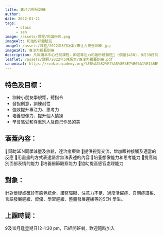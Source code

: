 ```yaml
---
title: 專注力視藝訓練
author:
date: 2022-01-21
tags: 
     - class
     - sen
image: /assets/課程/和諧粉彩.png
imageAlt: 和諧粉彩體驗班
image1: /assets/課程/2022年5月版本/專注力視藝訓練.jpg
image1Alt: 專注力視藝訓練
description: 凡報讀本中心任何課程，即送專注力和諧粉體驗班🎨 (價值$450)，9月30日前或額滿即止！詳情請 WhatsApp 9618 5765 或 pm 向我們查詢。
leaflet: /assets/課程/2022年5月版本/專注力視藝訓練.pdf
canonical: https://rookieacademy.org/%E8%AA%B2%E7%A8%8B%E7%B0%A1%E4%BB%8B/%E5%B0%88%E6%B3%A8%E5%8A%9B%E8%A6%96%E8%97%9D%E8%A8%93%E7%B7%B4/
---
```



## 特色及目標：
- 訓練小朋友學規距，聽指令
- 發掘創意，訓練耐性
- 強效提升專注力、思考力
- 培養想像力、提升個人情操
- 學會感受和尊重別人及自己作品的美
## 涵蓋內容：
🌟幫助SEN同學減壓及放鬆，達治癒療效
🌟提供視覺交流，增加眼神接觸及適當的反應
🌟用畫畫的方式表達語言無法表述的內容
🌟培養想像能力和思考能力
🌟提高識別面部表情的能力
🌟培養細節觀察能力
🌟協助提高感官處理能力

## 對象：
針對懷疑或確診有感覺統合、讀寫障礙、注意力不足、過度活躍症、自閉症譜系、言語發展遲緩、資優、學習遲緩、整體發展遲緩等的SEN 學生。
## 上課時間：
9及10月逢星期日12-1:30 pm，已經開班喇，歡迎隨時加入